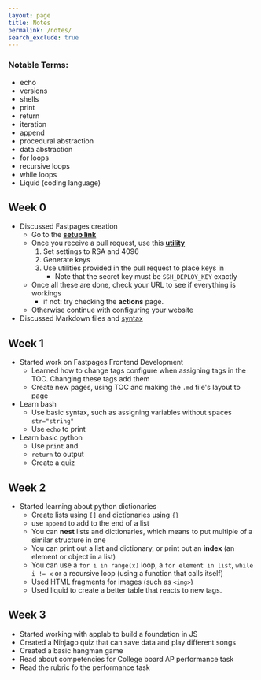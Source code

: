 ```yaml
---
layout: page
title: Notes
permalink: /notes/
search_exclude: true
---
```

### Notable Terms:
- echo
- versions
- shells
- print
- return
- iteration
- append
- procedural abstraction
- data abstraction
- for loops
- recursive loops
- while loops
- Liquid (coding language)


## Week 0
- Discussed Fastpages creation
    - Go to the **[setup link](https://github.com/fastai/fastpages)**
    - Once you receive a pull request, use this **[utility](https://8gwifi.org/sshfunctions.jsp)**
        1. Set settings to RSA and 4096
        2. Generate keys
        3. Use utilities provided in the pull request to place keys in 
            - Note that the secret key must be ```SSH_DEPLOY_KEY``` exactly
    - Once all these are done, check your URL to see if everything is workings
        - if not: try checking the **actions** page.
    - Otherwise continue with configuring your website
- Discussed Markdown files and [syntax](https://www.markdownguide.org/cheat-sheet/)

## Week 1
- Started work on Fastpages Frontend Development
    - Learned how to change tags configure when assigning tags in the TOC. Changing these tags add them
    - Create new pages, using TOC and making the `.md` file's layout to page 
- Learn bash
    - Use basic syntax, such as assigning variables without spaces `str="string"`
    - Use `echo` to print
- Learn basic python
    - Use `print` and  
    - `return` to output
    - Create a quiz

## Week 2
- Started learning about python dictionaries
    - Create lists using `[]` and dictionaries using `{}`
    - use `append` to add to the end of a list
    - You can **nest** lists and dictionaries, which means to put multiple of a similar structure in one
    - You can print out a list and dictionary, or print out an **index** (an element or object in a list)
    - You can use a `for i in range(x)` loop, a `for element in list`, `while i != x` or a recursive loop (using a function that calls itself)
    - Used HTML fragments for images (such as ``<img>``)
    - Used liquid to create a better table that reacts to new tags.
## Week 3
- Started working with applab to build a foundation in JS
- Created a Ninjago quiz that can save data and play different songs
- Created a basic hangman game
- Read about competencies for College board AP performance task
- Read the rubric fo the performance task